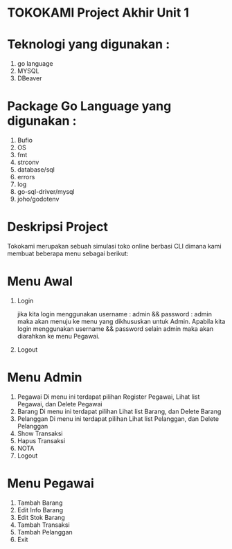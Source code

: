 # TOKOKAMI Project Akhir Unit 1

# Teknologi yang digunakan : 
1. go language
2. MYSQL
3. DBeaver

# Package Go Language yang digunakan :
1. Bufio
2. OS
3. fmt
4. strconv
5. database/sql
6. errors
7. log
8. go-sql-driver/mysql
9. joho/godotenv

# Deskripsi Project
Tokokami merupakan sebuah simulasi toko online berbasi CLI dimana kami membuat beberapa menu sebagai berikut:

# Menu Awal
1. Login

    jika kita login menggunakan username : admin && password : admin maka akan menuju
    ke menu yang dikhususkan untuk Admin. Apabila kita login menggunakan username && password selain admin maka akan diarahkan ke menu Pegawai.

0. Logout

# Menu Admin
1. Pegawai
Di menu ini terdapat pilihan Register Pegawai, Lihat list Pegawai, dan Delete Pegawai
2. Barang
Di menu ini terdapat pilihan Lihat list Barang, dan Delete Barang
3. Pelanggan
Di menu ini terdapat pilihan Lihat list Pelanggan, dan Delete Pelanggan
4. Show Transaksi
5. Hapus Transaksi
6. NOTA
0. Logout

# Menu Pegawai
1. Tambah Barang
2. Edit Info Barang
3. Edit Stok Barang
4. Tambah Transaksi
5. Tambah Pelanggan
9. Exit

